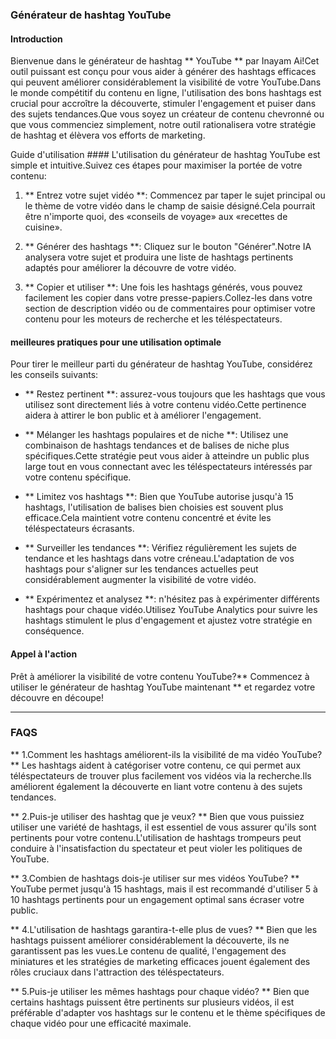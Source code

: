 ### Générateur de hashtag YouTube

#### Introduction
Bienvenue dans le générateur de hashtag ** YouTube ** par Inayam Ai!Cet outil puissant est conçu pour vous aider à générer des hashtags efficaces qui peuvent améliorer considérablement la visibilité de votre YouTube.Dans le monde compétitif du contenu en ligne, l'utilisation des bons hashtags est crucial pour accroître la découverte, stimuler l'engagement et puiser dans des sujets tendances.Que vous soyez un créateur de contenu chevronné ou que vous commenciez simplement, notre outil rationalisera votre stratégie de hashtag et élèvera vos efforts de marketing.

Guide d'utilisation ####
L'utilisation du générateur de hashtag YouTube est simple et intuitive.Suivez ces étapes pour maximiser la portée de votre contenu:

1. ** Entrez votre sujet vidéo **: Commencez par taper le sujet principal ou le thème de votre vidéo dans le champ de saisie désigné.Cela pourrait être n'importe quoi, des «conseils de voyage» aux «recettes de cuisine».

2. ** Générer des hashtags **: Cliquez sur le bouton "Générer".Notre IA analysera votre sujet et produira une liste de hashtags pertinents adaptés pour améliorer la découvre de votre vidéo.

3. ** Copier et utiliser **: Une fois les hashtags générés, vous pouvez facilement les copier dans votre presse-papiers.Collez-les dans votre section de description vidéo ou de commentaires pour optimiser votre contenu pour les moteurs de recherche et les téléspectateurs.

#### meilleures pratiques pour une utilisation optimale
Pour tirer le meilleur parti du générateur de hashtag YouTube, considérez les conseils suivants:

- ** Restez pertinent **: assurez-vous toujours que les hashtags que vous utilisez sont directement liés à votre contenu vidéo.Cette pertinence aidera à attirer le bon public et à améliorer l'engagement.

- ** Mélanger les hashtags populaires et de niche **: Utilisez une combinaison de hashtags tendances et de balises de niche plus spécifiques.Cette stratégie peut vous aider à atteindre un public plus large tout en vous connectant avec les téléspectateurs intéressés par votre contenu spécifique.

- ** Limitez vos hashtags **: Bien que YouTube autorise jusqu'à 15 hashtags, l'utilisation de balises bien choisies est souvent plus efficace.Cela maintient votre contenu concentré et évite les téléspectateurs écrasants.

- ** Surveiller les tendances **: Vérifiez régulièrement les sujets de tendance et les hashtags dans votre créneau.L'adaptation de vos hashtags pour s'aligner sur les tendances actuelles peut considérablement augmenter la visibilité de votre vidéo.

- ** Expérimentez et analysez **: n'hésitez pas à expérimenter différents hashtags pour chaque vidéo.Utilisez YouTube Analytics pour suivre les hashtags stimulent le plus d'engagement et ajustez votre stratégie en conséquence.

#### Appel à l'action
Prêt à améliorer la visibilité de votre contenu YouTube?** Commencez à utiliser le générateur de hashtag YouTube maintenant ** et regardez votre découvre en découpe!

---

### FAQS

** 1.Comment les hashtags améliorent-ils la visibilité de ma vidéo YouTube? **
Les hashtags aident à catégoriser votre contenu, ce qui permet aux téléspectateurs de trouver plus facilement vos vidéos via la recherche.Ils améliorent également la découverte en liant votre contenu à des sujets tendances.

** 2.Puis-je utiliser des hashtag que je veux? **
Bien que vous puissiez utiliser une variété de hashtags, il est essentiel de vous assurer qu'ils sont pertinents pour votre contenu.L'utilisation de hashtags trompeurs peut conduire à l'insatisfaction du spectateur et peut violer les politiques de YouTube.

** 3.Combien de hashtags dois-je utiliser sur mes vidéos YouTube? **
YouTube permet jusqu'à 15 hashtags, mais il est recommandé d'utiliser 5 à 10 hashtags pertinents pour un engagement optimal sans écraser votre public.

** 4.L'utilisation de hashtags garantira-t-elle plus de vues? **
Bien que les hashtags puissent améliorer considérablement la découverte, ils ne garantissent pas les vues.Le contenu de qualité, l'engagement des miniatures et les stratégies de marketing efficaces jouent également des rôles cruciaux dans l'attraction des téléspectateurs.

** 5.Puis-je utiliser les mêmes hashtags pour chaque vidéo? **
Bien que certains hashtags puissent être pertinents sur plusieurs vidéos, il est préférable d'adapter vos hashtags sur le contenu et le thème spécifiques de chaque vidéo pour une efficacité maximale.